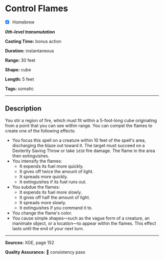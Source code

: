 # Control Flames

- [x] Homebrew

***0th-level transmutation***

**Casting Time:** bonus action

**Duration:** instantaneous

**Range:** 30 feet

**Shape:** cube

**Length:** 5 feet

**Tags:** somatic

---

## Description
You stir a region of fire, which must fit within a 5-foot-long cube originating from a point that you can see within range.
You can compel the flames to create one of the following effects:
- You focus this spell on a creature within 10 feet of the spell's area, discharging the blaze out toward it.
	The target must succeed on a Dexterity Saving Throw or take `1d10` fire damage.
	The flame in the area then extinguishes.
- You intensify the flames:
	- It expends its fuel more quickly.
	- It gives off twice the amount of light.
	- It spreads more quickly.
	- It extinguishes if its fuel runs out.
- You subdue the flames:
	- It expends its fuel more slowly.
	- It gives off half the amount of light.
	- It spreads more slowly.
	- It extinguishes if you command it to.
- You change the flame's color.
- You cause simple shapes—such as the vague form of a creature, an inanimate object, or a location—to appear within the flames.
	This effect lasts until the end of your next turn.

---

**Sources:** XGE, page 152

**Quality Assurance:** :star2: consistency pass
